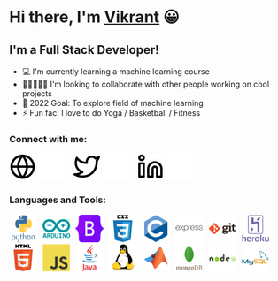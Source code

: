 # Hi there, I'm [Vikrant](http://vikrantkatoch.com/) 😀

## I'm a Full Stack Developer!
- 💻 I'm currently learning a machine learning course
- 🧑🏽‍🤝‍🧑🏽 I'm looking to collaborate with other people working on cool projects
- 🥅 2022 Goal: To explore field of machine learning
- ⚡ Fun fac: I love to do Yoga / Basketball / Fitness

### Connect with me:
[![website](./img/globe-light.svg)](http://vikrantkatoch.com/)
[![website](./img/globe-dark.svg)](http://vikrantkatoch.com/)
&nbsp;&nbsp;
[![website](./img/twitter-light.svg)](https://twitter.com/Vikrant__Katoch)
[![website](./img/twitter-dark.svg)](https://twitter.com/Vikrant__Katoch)
&nbsp;&nbsp;
[![website](./img/linkedin-light.svg)](https://www.linkedin.com/in/vikrant-katoch-90811217a/)
[![website](./img/linkedin-dark.svg)](https://www.linkedin.com/in/vikrant-katoch-90811217a/)
&nbsp;&nbsp;

### Languages and Tools:

<img src="img/icon/python.svg" alt="skills-image" height="50px" style="padding-right:10px;" /><img src="img/icon/aurdino.svg" alt="skills-image" height="50px" style="padding-right:10px;" /><img src="img/icon/bootstrap.svg" alt="skills-image" height="50px" style="padding-right:10px;" /><img src="img/icon/css3.svg" alt="skills-image" height="50px" style="padding-right:10px;" /><img src="img/icon/c.svg" alt="skills-image" height="50px" style="padding-right:10px;" /><img src="img/icon/express.svg" alt="skills-image" height="50px" style="padding-right:10px;" /><img src="img/icon/gi.svg" alt="skills-image" height="50px" style="padding-right:10px;" /><img src="img/icon/heroku.svg" alt="skills-image" height="50px" style="padding-right:10px;" /><img src="img/icon/html5.svg" alt="skills-image" height="50px" style="padding-right:10px;" /><img src="img/icon/javascrt.svg" alt="skills-image" height="50px" style="padding-right:10px;" /><img src="img/icon/java.svg" alt="skills-image" height="50px" style="padding-right:10px;" /><img src="img/icon/linux.svg" alt="skills-image" height="50px" style="padding-right:10px;" /><img src="img/icon/matlab.svg" alt="skills-image" height="50px" style="padding-right:10px;" /><img src="img/icon/mongod.svg" alt="skills-image" height="50px" style="padding-right:10px;" /><img src="img/icon/nodejs.svg" alt="skills-image" height="50px" style="padding-right:10px;" /><img src="img/icon/sql.svg" alt="skills-image" height="50px" style="padding-right:10px;" />

